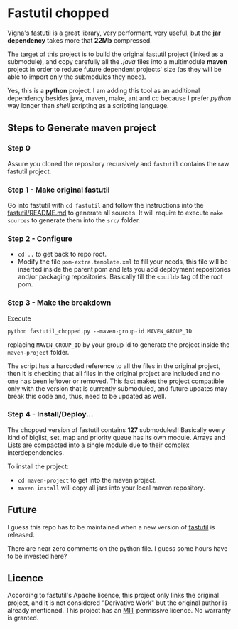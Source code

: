 # Fastutil chopped

Vigna's [fastutil](https://github.com/vigna/fastutil) is a great library, very performant, very useful, but the **jar dependency** takes more that **22Mb** compressed.

The target of this project is to build the original fastutil project (linked as a submodule), and copy carefully all the _.java_ files into a multimodule **maven** project in order to reduce future dependent projects' size (as they will be able to import only the submodules they need).

Yes, this is a **python** project. I am adding this tool as an additional dependency besides java, maven, make, ant and cc because I prefer _python_ way longer than _shell_ scripting as a scripting language.

## Steps to Generate maven project

### Step 0
Assure you cloned the repository recursively and `fastutil` contains the raw fastutil project.

### Step 1 - Make original fastutil

Go into fastutil with `cd fastutil` and follow the instructions into the [fastutil/README.md](https://github.com/vigna/fastutil/blob/master/README.md) to generate all sources. It will require to execute `make sources` to generate them into the `src/` folder.

### Step 2 - Configure

- `cd ..` to get back to repo root.
- Modify the file `pom-extra.template.xml` to fill your needs, this file will be inserted inside the parent pom and lets you add deployment repositories and/or packaging repositories. Basically fill the `<build>` tag of the root pom.

### Step 3 - Make the breakdown

Execute

```
python fastutil_chopped.py --maven-group-id MAVEN_GROUP_ID
```

replacing `MAVEN_GROUP_ID` by your group id to generate the project inside the `maven-project` folder.

The script has a harcoded reference to all the files in the original project, then it is checking that all files in the original project are included and no one has been leftover or removed. This fact makes the project compatible only with the version that is currently submoduled, and future updates may break this code and, thus, need to be updated as well.

### Step 4 - Install/Deploy...

The chopped version of fastutil contains **127** submodules!! Basically every kind of biglist, set, map and priority queue has its own module. Arrays and Lists are compacted into a single module due to their complex interdependencies.

To install the project:

- `cd maven-project` to get into the maven project.
- `maven install` will copy all jars into your local maven repository.

## Future

I guess this repo has to be maintained when a new version of [fastutil](https://github.com/vigna/fastutil) is released.

There are near zero comments on the python file. I guess some hours have to be invested here?

## Licence

According to fastutil's Apache licence, this project only links the original project, and it is not considered "Derivative Work" but the original author is already mentioned. This project has an [MIT](LICENSE) permissive licence. No warranty is granted.
